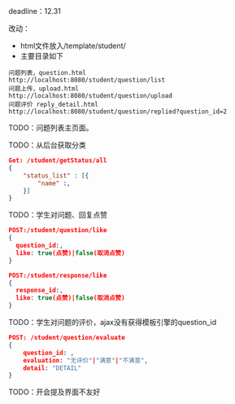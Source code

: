 deadline：12.31



改动：

- html文件放入/template/student/
- 主要目录如下

```
问题列表，question.html
http://localhost:8080/student/question/list
问题上传，upload.html
http://localhost:8080/student/question/upload
问题评价 reply_detail.html
http://localhost:8080/student/question/replied?question_id=2
```



TODO：问题列表主页面。



TODO：从后台获取分类

```json
Get: /student/getStatus/all
{
    "status_list" : [{
        "name" :,
    }]
}
```



TODO：学生对问题、回复点赞

```json
POST:/student/question/like
{
  question_id:,
  like: true(点赞)|false(取消点赞)
}

POST:/student/response/like
{
  response_id:,
  like: true(点赞)|false(取消点赞)
}
```





TODO：学生对问题的评价，ajax没有获得模板引擎的question_id

```json
POST: /student/question/evaluate
{
    question_id: ,
    evaluation: "无评价"|"满意"|"不满意",
    detail: "DETAIL"
}
```


TODO：开会提及界面不友好